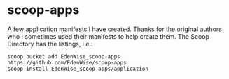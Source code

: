 
# scoop-apps

A few application manifests I have created. Thanks for the original authors who I sometimes used their manifests to help create them. The Scoop Directory has the listings, i.e.:

    scoop bucket add EdenWise_scoop-apps https://github.com/EdenWise/scoop-apps
    scoop install EdenWise_scoop-apps/application
